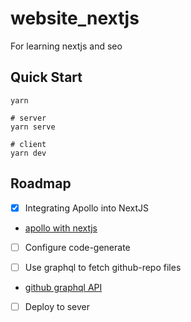 # website_nextjs
For learning nextjs and seo


## Quick Start
```shell
yarn

# server
yarn serve

# client
yarn dev
```

## Roadmap

- [x] Integrating Apollo into NextJS
* [apollo with nextjs](https://www.apollographql.com/blog/apollo-client/next-js/next-js-getting-started/)

- [ ] Configure code-generate
  
- [ ] Use graphql to fetch github-repo files
* [github graphql API](https://docs.github.com/en/graphql)

- [ ] Deploy to sever
